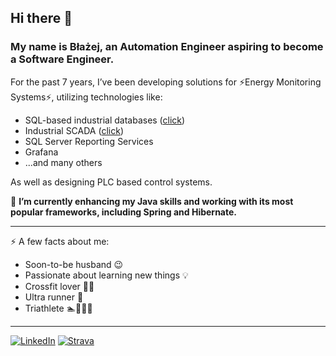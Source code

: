 ## Hi there 👋
### My name is Błażej, an Automation Engineer aspiring to become a Software Engineer.

For the past 7 years, I’ve been developing solutions for ⚡Energy Monitoring Systems⚡, utilizing technologies like:
- SQL-based industrial databases ([click](https://www.aveva.com/en/products/historian/))
- Industrial SCADA ([click](https://www.aveva.com/en/products/system-platform/))
- SQL Server Reporting Services
- Grafana
- ...and many others

As well as designing PLC based control systems.


🌱 **I’m currently enhancing my Java skills and working with its most popular frameworks, including Spring and Hibernate.**

<hr>

⚡ A few facts about me:
- Soon-to-be husband 😉
- Passionate about learning new things 💡
- Crossfit lover 🏋️‍♂️
- Ultra runner 🏃
- Triathlete 🏊🚴🏃‍♂️

<hr>

[![LinkedIn](https://img.shields.io/badge/LinkedIn-0077B5?style=for-the-badge&logo=linkedin&logoColor=white)](https://www.linkedin.com/in/blazej-romanowski/)
[![Strava](https://img.shields.io/badge/Strava-FC4C02?style=for-the-badge&logo=strava&logoColor=white)](https://www.strava.com/athletes/134409003)


<!--
**baej-ultra/baej-ultra** is a ✨ _special_ ✨ repository because its `README.md` (this file) appears on your GitHub profile.

Here are some ideas to get you started:

- 🔭 I’m currently working on ...
- 🌱 I’m currently learning ...
- 👯 I’m looking to collaborate on ...
- 🤔 I’m looking for help with ...
- 💬 Ask me about ...
- 📫 How to reach me: ...
- 😄 Pronouns: ...
- ⚡ Fun fact: ...
-->
